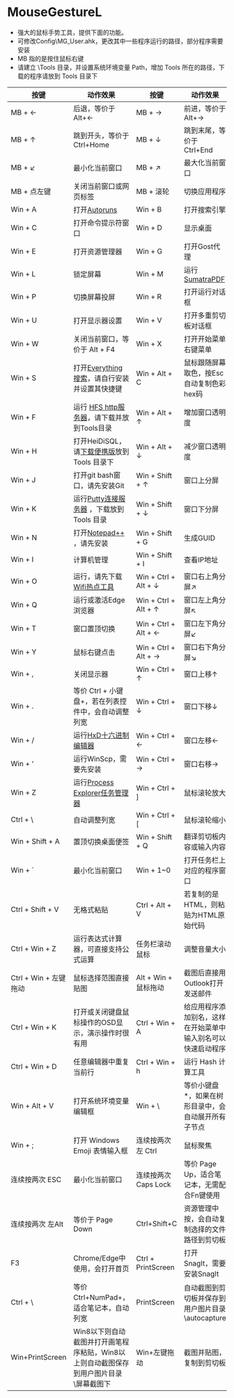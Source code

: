 # MouseGestureL

* 强大的鼠标手势工具，提供下面的功能。
* 可修改Config\MG_User.ahk，更改其中一些程序运行的路径，部分程序需要安装
* MB 指的是按住鼠标右键
* 请建立 \Tools 目录，并设置系统环境变量 Path，增加 Tools 所在的路径，下载的程序请放到 Tools 目录下

| 按键                | 动作效果                                                                               | 按键 | 动作效果                           |
|-------------------|------------------------------------------------------------------------------------| --- |--------------------------------|
| MB + ←            | 后退，等价于 Alt+←                                                                       |MB + →| 前进，等价于 Alt+→                   |
| MB + ↑            | 跳到开头，等价于Ctrl+Home                                                                  |MB + ↓| 跳到末尾，等价于Ctrl+End               |
| MB + ↙            | 最小化当前窗口                                                                            |MB + ↗| 最大化当前窗口                        |
| MB + 点左键          | 关闭当前窗口或网页标签                                                                        |MB + 滚轮| 切换应用程序                         |
| Win + A           | 打开[Autoruns](https://live.sysinternals.com/autoruns.exe)                           |Win + B| 打开搜索引擎                         |
| Win + C           | 打开命令提示符窗口                                                                          |Win + D| 显示桌面                           |
| Win + E           | 打开资源管理器                                                                            |Win + G| 打开Gost代理                       |
| Win + L           | 锁定屏幕                                                                               |Win + M| 运行 [SumatraPDF](https://www.sumatrapdfreader.org/download-free-pdf-viewer)              |
| Win + P           | 切换屏幕投屏                                                                             |Win + R| 打开运行对话框                        |
| Win + U           | 打开显示器设置                                                                            |Win + V| 打开多重剪切板对话框                     |
| Win + W           | 关闭当前窗口，等价于 Alt + F4                                                                |Win + X| 打开开始菜单右键菜单                     |
| Win + S           | 打开[Everything搜索](https://www.voidtools.com/zh-cn/)，请自行安装并设置其快捷键                    |Win + Alt + C| 鼠标跟随屏幕取色，按Esc自动复制色彩hex码        |
| Win + F           | 运行 [HFS http服务器](http://www.rejetto.com/hfs/)，请下载并放到Tools目录                        |Win + Alt + ↑| 增加窗口透明度                        |
| Win + H           | 打开HeiDiSQL，请[下载便携版](https://www.heidisql.com/)放到 Tools 目录下                         |Win + Alt + ↓| 减少窗口透明度                        |
| Win + J           | 打开git bash窗口，请先安装Git                                                               |Win + Shift + ↑| 窗口上分屏                          |
| Win + K           | 运行[Putty连接服务器](https://www.chiark.greenend.org.uk/~sgtatham/putty/) ，下载放到 Tools 目录 |Win + Shift + ↓| 窗口下分屏                          |
| Win + N           | 打开[Notepad++](https://notepad-plus-plus.org/) ，请先安装                                |Win + Shift + G| 生成GUID                         |
| Win + I           | 计算机管理                                                                              |Win + Shift + I | 查看IP地址                         ||
| Win + O           | 运行，请先下载[Wifi热点工具](https://raw.githubusercontent.com/kingron/wifi/master/wifi.bat)  |Win + Ctrl + Alt + ↓| 窗口右上角分屏↗                       |
| Win + Q           | 运行或激活Edge浏览器                                                                       |Win + Ctrl + Alt + ↑| 窗口左上角分屏↖                       |
| Win + T           | 窗口置顶切换                                                                             |Win + Ctrl + Alt + ←| 窗口左下角分屏↙                       |
| Win + Y           | 鼠标右键点击                                                                             |Win + Ctrl + Alt + →| 窗口右下角分屏↘                       |
| Win + ,           | 关闭显示器                                                                              |Win + Ctrl + ↑| 窗口上移↑                          |
| Win + .           | 等价 Ctrl + 小键盘+，若在列表控件中，会自动调整列宽                                                     |Win + Ctrl + ↓| 窗口下移↓                          |
| Win + /           | 运行[HxD十六进制编辑器](https://mh-nexus.de/en/hxd/)                                                                   |Win + Ctrl + ←| 窗口左移←                          |
| Win + ‘           | 运行WinScp，需要先安装                                                                     |Win + Ctrl + →| 窗口右移→                          |
| Win + Z           | 运行[Process Explorer任务管理器](https://live.sysinternals.com/procexp.exe)               |Win + Ctrl + ]| 鼠标滚轮放大                         |
| Ctrl + \          | 自动调整列宽                                                                             |Win + Ctrl + [| 鼠标滚轮缩小                         |
| Win + Shift + A   | 置顶切换桌面便签                                                                           |Win + Shift + Q| 翻译剪切板内容或输入内容                   |
| Win + `           | 最小化当前窗口                                                                            |Win + 1~0| 打开任务栏上对应的程序窗口                  |
| Ctrl + Shift + V  | 无格式粘贴                                                                              | Ctrl + Alt + V | 若复制的是HTML，则粘贴为HTML原始代码         |
| Ctrl + Win + Z    | 运行表达式计算器，可直接支持公式运算                                                                 | 任务栏滚动鼠标 | 调整音量大小                         |
| Ctrl + Win + 左键拖动 | 鼠标选择范围直接贴图                                                                         | Alt + Win + 鼠标拖动 | 截图后直接用Outlook打开发送邮件            |
| Ctrl + Win + K    | 打开或关闭键盘鼠标操作的OSD显示，演示操作时很有用                                                         |  Ctrl + Win + A | 给应用程序添加别名，这样在开始菜单中输入别名可以快速启动程序 |
| Ctrl + Win + D    | 任意编辑器中重复当前行                                                                        | Ctrl + Win + h | 运行 Hash 计算工具                   |
| Win + Alt + V           | 打开系统环境变量编辑框                                                              | Win + \ | 等价小键盘 *，如果在树形目录中，会自动展开所有子节点    | 
| Win + ;           | 打开 Windows Emoji 表情输入框                                                             | 连续按两次左 Ctrl | 鼠标聚焦                           |
| 连续按两次 ESC         | 最小化当前窗口                                                                            | 连续按两次 Caps Lock | 等价 Page Up，适合笔记本，无需配合Fn键使用     |
| 连续按两次 左Alt        | 等价于 Page Down                                                                      | Ctrl+Shift+C | 资源管理中按，会自动复制选择的文件路径到剪切板        |
| F3                | Chrome/Edge中使用，会打开首页                                                               | Ctrl + PrintScreen | 打开 SnagIt，需要安装SnagIt           | 
| Ctrl + \          | 等价Ctrl+NumPad+，适合笔记本，自动列宽                                                          | PrintScreen | 自动截图到剪切板并保存到用户图片目录\autocapture |
| Win+PrintScreen | Win8以下则自动截图并打开画笔程序粘贴，Win8以上则自动截图保存到用户图片目录\屏幕截图下                                    |Win+左键拖动| 截图并贴图，复制到剪切板                   |
